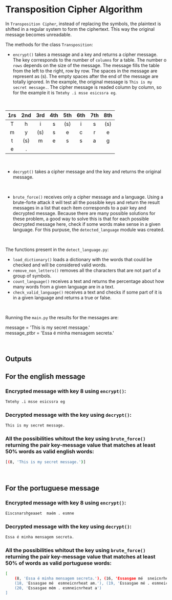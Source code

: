 # Transposition Cipher Algorithm

In `Transposition Cipher`, instead of replacing the symbols, the plaintext is shifted in a regular system to form the ciphertext. This way the original message becomes unreadable.

The methods for the class `Transposition`:

* `encrypt()` takes a message and a key and returns a cipher message. The key corresponds to the number of `columns` for a table. The number o `rows` depends on the size of the message. The message fills the table from the left to the right, row by row. The spaces in the message are represent as (s). The empty spaces after the end of the message are totally ignored. In the example, the original message is `This is my secret message.`. The cipher message is readed column by column, so for the example it is `Tmtehy .i msse esicssra eg`.
<br>

| 1rs | 2nd | 3rd | 4th | 5th | 6th | 7th | 8th |
|:---:|:---:|:---:|:---:|:---:|:---:|:---:|:---:|
|  T  |  h  |  i  |  s  |   (s)  |  i  |  s  | (s)    |
|  m  |  y  |  (s)   |  s  |  e  |  c  |  r  |  e  |
|  t  |  (s)   |  m  |  e  |  s  |  s  |  a  |  g  |
|  e  |  .  |     |     |     |     |     |     |

<br>


* `decrypt()` takes a cipher message and the key and returns the original message.

<br>

* `brute_force()` receives only a cipher message and a language. Using a brute-forte attack it will test all the possible keys and return the result messages in a list that each item corresponds to a pair key and decrypted message. Because there are many possible solutions for these problem, a good way to solve this is that for each possible decrypted message here, check if some words make sense in a given language. For this purpuse, the `detected_language` module was created.

<br>

The functions present in the `detect_language.py`:

* `load_dictionary()` loads a dictionary with the words that could be checked and will be considered valid words.
* `remove_non_letters()` removes all the characters that are not part of a group of symbols.
* `count_language()` receives a text and returns the percentage about how many words from a given language are in a text.
* `check_valid_language()` receives a text and checks if some part of it is in a given language and returns a true or false.

<br>

Running the `main.py` the results for the messages are:
<br>

message = 'This is my secret message.' <br>
message_ptbr = 'Essa é minha mensagem secreta.' <br>

<br>

## Outputs

## **For the english message**

### Encrypted message with key 8 using `encrypt()`:

```sh
Tmtehy .i msse esicssra eg
```

### Decrypted message with the key using `decrypt()`:

```sh
This is my secret message.
```

### All the possibilities whitout the key using `brute_force()` returning the pair key-message value that matches at least 50% words as valid english words:

```sh
[(8, 'This is my secret message.')]
```
<br>

## **For the portuguese message**

### Encrypted message with key 8 using `encrypt()`:

```sh
Eiscsnarshgeaaet  maém . esmne
```

### Decrypted message with the key using `decrypt()`:

```sh
Essa é minha mensagem secreta.
```

### All the possibilities whitout the key using `brute_force()` returning the pair key-message value that matches at least 50% of words as valid portuguese words:

```sh
[   
    (8, 'Essa é minha mensagem secreta.'), (16, 'Essasgae mé  sneicnrheat am.em'), 
    (18, 'Essasgae mé  esmneicnrheat am.'), (19, 'Essasgae mé . esmneicnrheat am'), 
    (20, 'Essasgae mém . esmneicnrheat a')
]
```





